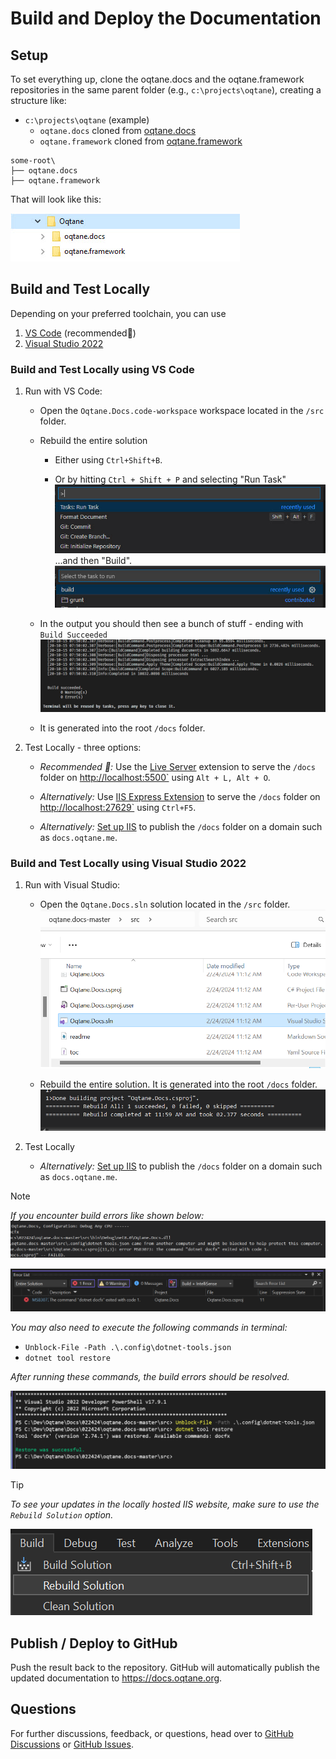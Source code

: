 
# Build and Deploy the Documentation

## Setup

To set everything up, clone the oqtane.docs and the oqtane.framework repositories
in the same parent folder (e.g., `c:\projects\oqtane`), creating a structure like:

* `c:\projects\oqtane` (example)
  * `oqtane.docs` cloned from [oqtane.docs](https://github.com/oqtane/oqtane.docs)
  * `oqtane.framework` cloned from [oqtane.framework](https://github.com/oqtane/oqtane.framework)

```text
some-root\
├── oqtane.docs
├── oqtane.framework
```

That will look like this:

![Folder structure for Building](./assets/folder-structure-for-building.jpg)

## Build and Test Locally

Depending on your preferred toolchain, you can use

1. [VS Code](#build-and-test-locally-using-vs-code)  (recommended🌟)
2. [Visual Studio 2022](#build-and-test-locally-using-visual-studio-2022)

### Build and Test Locally using VS Code

1. Run with VS Code:

    * Open the `Oqtane.Docs.code-workspace` workspace located in the `/src` folder.

    * Rebuild the entire solution
        * Either using `Ctrl+Shift+B`.

        * Or by hitting `Ctrl + Shift + P` and selecting "Run Task"  
          ![VS Code Run Task](./assets/vs-code-run-task.jpg)  
          ...and then "Build".  
          ![VS Code Build](./assets/vs-code-build.jpg)

    * In the output you should then see a bunch of stuff - ending with `Build Succeeded`  
      ![VS Code Build Successfull](./assets/vs-code-build-succeeded.jpg)

    * It is generated into the root `/docs` folder.

2. Test Locally - three options:

    * _Recommended 🌟:_ Use the [Live Server](https://marketplace.visualstudio.com/items?itemName=ritwickdey.LiveServer)
      extension to serve the `/docs` folder on <http://localhost:5500`> using `Alt + L, Alt + O`.

    * _Alternatively:_ Use [IIS Express Extension](https://marketplace.visualstudio.com/items?itemName=warren-buckley.iis-express)
      to serve the `/docs` folder on <http://localhost:27629`> using `Ctrl+F5`.

    * _Alternatively:_ [Set up IIS](./run-in-iis.md) to publish the `/docs` folder on a domain
      such as `docs.oqtane.me`.



### Build and Test Locally using Visual Studio 2022

1. Run with Visual Studio:

   * Open the `Oqtane.Docs.sln` solution located in the `/src` folder.
   ![VS 2022 Docs Solution](./assets/vs-2022-docs-solution.png)

   * Rebuild the entire solution. It is generated into the root `/docs` folder.
   ![VS 2022 Build Successful](./assets/vs-2022-build-successful.png)

2. Test Locally

   * _Alternatively:_ [Set up IIS](./run-in-iis.md) to publish the `/docs` folder on a domain
      such as `docs.oqtane.me`.

> [!NOTE] 
> _If you encounter build errors like shown below:_
> ![VS 2022 Build Errors](./assets/vs-2022-build-errors.png)
>
> ![VS 2022 Build Error Code 1](./assets/vs-2022-build-error-code-1.png)
>
> _You may also need to execute the following commands in terminal:_
> * `Unblock-File -Path .\.config\dotnet-tools.json`
> * `dotnet tool restore`
>
> _After running these commands, the build errors should be resolved._
>
> ![VS 2022 Build Errors Resolved](./assets/vs-2022-build-errors-resolved.png)

> [!TIP]
> _To see your updates in the locally hosted IIS website, make sure to use the `Rebuild Solution` option._
>
> ![VS 2022 Rebuild Solution](./assets/vs-2022-rebuild-solution.png)

## Publish / Deploy to GitHub

Push the result back to the repository.
GitHub will automatically publish the updated documentation to <https://docs.oqtane.org>.

## Questions

For further discussions, feedback, or questions, head over
to [GitHub Discussions](https://github.com/oqtane/oqtane.docs/discussions)
or [GitHub Issues](https://github.com/oqtane/oqtane.docs/issues).

